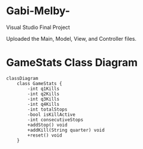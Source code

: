 # Gabi-Melby-
Visual Studio Final Project

Uploaded the Main, Model, View, and Controller files. 


# GameStats Class Diagram

```mermaid
classDiagram
    class GameStats {
        -int q1Kills
        -int q2Kills
        -int q3Kills
        -int q4Kills
        -int totalStops
        -bool isKillActive
        -int consecutiveStops
        +addStop() void
        +addKill(String quarter) void
        +reset() void
    }
